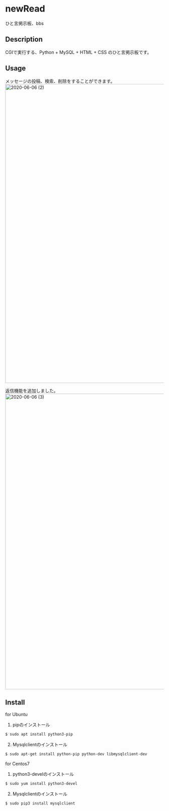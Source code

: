 
# newRead

ひと言掲示板、bbs

## Description

CGIで実行する、Python + MySQL + HTML + CSS のひと言掲示板です。

## Usage

メッセージの投稿、検索、削除をすることができます。
<img width="951" alt="2020-06-06 (2)" src="https://user-images.githubusercontent.com/65747602/83969919-ab30ea00-a90d-11ea-8bd7-af9000107a84.png">

返信機能を追加しました。
<img width="941" alt="2020-06-06 (3)" src="https://user-images.githubusercontent.com/65747602/83969926-af5d0780-a90d-11ea-8212-ccc89b3e6539.png">

## Install
  
for Ubuntu  
1. pipのインストール  
```bash
$ sudo apt install python3-pip
```
2. Mysqlclientのインストール  
```bash
$ sudo apt-get install python-pip python-dev libmysqlclient-dev
```

for Centos7
1. python3-develのインストール
```bash
$ sudo yum install python3-devel
```
2. Mysqlclientのインストール
```bash
$ sudo pip3 install mysqlclient
```
